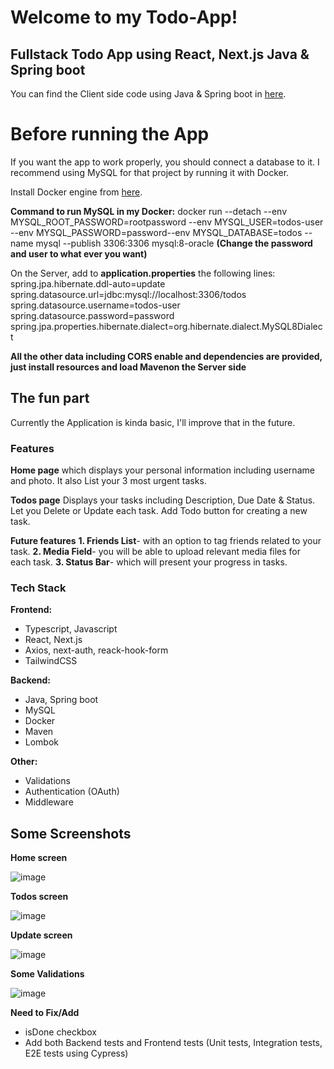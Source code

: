 # Welcome to my Todo-App!

## Fullstack Todo App using React, Next.js Java & Spring boot
You can find the Client side code using Java & Spring boot in [here](https://github.com/amitlus/todo-app-Client).

# Before running the App
If you want the app to work properly, you should connect a database to it.
I recommend using MySQL for that project by running it with Docker.

Install Docker engine from [here](https://docs.docker.com/engine/install/).

**Command to run MySQL in my Docker:**
docker run --detach --env MYSQL_ROOT_PASSWORD=rootpassword --env MYSQL_USER=todos-user --env MYSQL_PASSWORD=password--env MYSQL_DATABASE=todos --name mysql --publish 3306:3306 mysql:8-oracle
**(Change the password and user to what ever you want)**

On the Server, add to **application.properties** the following lines:
spring.jpa.hibernate.ddl-auto=update  
spring.datasource.url=jdbc:mysql://localhost:3306/todos  
spring.datasource.username=todos-user  
spring.datasource.password=password
spring.jpa.properties.hibernate.dialect=org.hibernate.dialect.MySQL8Dialect

**All the other data including CORS enable and dependencies are provided, just install resources and load Mavenon the Server side**

## The fun part
Currently the Application is kinda basic, I'll improve that in the future.

### Features
**Home page** which displays your personal information including username and photo.
It also List your 3 most urgent tasks.

**Todos page**
Displays your tasks including Description, Due Date & Status.
Let you Delete or Update each task.
Add Todo button for creating a new task.

**Future features**
**1. Friends List**- with an option to tag friends related to your task.
**2. Media Field**- you will be able to upload relevant media files for  
                                  each task.
**3. Status Bar**- which will present your progress in tasks. 

### Tech Stack
**Frontend:**
* Typescript, Javascript
* React, Next.js
* Axios, next-auth, reack-hook-form
* TailwindCSS

**Backend:**
* Java, Spring boot
* MySQL
* Docker
* Maven
* Lombok

**Other:**
* Validations 
* Authentication (OAuth) 
* Middleware

## Some Screenshots
**Home screen**

![image](https://github.com/amitlus/todo-app-Client/assets/58470929/588f5f3f-3831-415a-8af7-109764a1901f)

**Todos screen**

![image](https://github.com/amitlus/todo-app-Client/assets/58470929/9d5ed540-fee3-46e6-8cea-1a0f2133d2d2)

**Update screen**

![image](https://github.com/amitlus/todo-app-Client/assets/58470929/1184704f-26f7-4f83-bc79-f68a81cb0034)

**Some Validations**

![image](https://github.com/amitlus/todo-app-Client/assets/58470929/f609156a-d8b9-46dd-810a-ad8579d5b13e)

**Need to Fix/Add**
* isDone checkbox
* Add both Backend tests and Frontend tests (Unit tests, Integration tests, E2E tests using Cypress)
